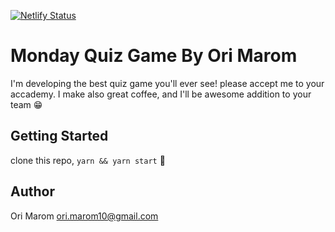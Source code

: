 [![Netlify Status](https://api.netlify.com/api/v1/badges/82b4ffc1-7e47-480c-b96c-531e28afd0d3/deploy-status)](https://app.netlify.com/sites/monday-quiz-game-ori-marom/deploys)

# Monday Quiz Game By Ori Marom

I'm developing the best quiz game you'll ever see! please accept me to your accademy. I make also great coffee, and I'll be awesome addition to your team 😁

## Getting Started

clone this repo, `yarn && yarn start` 🚀

## Author

Ori Marom <ori.marom10@gmail.com>
